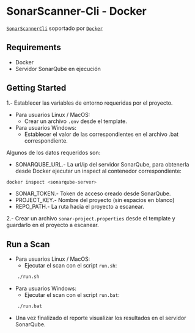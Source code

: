 # SonarScanner-Cli - Docker

[`SonarScannerCli`](https://docs.sonarsource.com/sonarqube/latest/analyzing-source-code/scanners/sonarscanner/) soportado por [`Docker`](https://www.docker.com)

## Requirements

- Docker
- Servidor SonarQube en ejecución

## Getting Started

1.- Establecer las variables de entorno requeridas por el proyecto.
- Para usuarios Linux / MacOS:
    * Crear un archivo `.env` desde el template. 
- Para usuarios Windows:
    * Establecer el valor de las <variables> correspondientes en el archivo .bat correspondiente.

Algunos de los datos requeridos son:
+ SONARQUBE_URL.- La url/ip del servidor SonarQube, para obtenerla desde Docker ejecutar un inspect al contenedor correspondiente:

```bash
docker inspect <sonarqube-server>
```

+ SONAR_TOKEN.- Token de acceso creado desde SonarQube.
+ PROJECT_KEY.- Nombre del proyecto (sin espacios en blanco)
+ REPO_PATH.- La ruta hacia el proyecto a escanear.

2.- Crear un archivo `sonar-project.properties` desde el template y guardarlo en el proyecto a escanear.

## Run a Scan

- Para usuarios Linux / MacOS:
    * Ejecutar el scan con el script `run.sh`:

```bash
    ./run.sh
```
- Para usuarios Windows:
    * Ejecutar el scan con el script `run.bat`:
```bash
    ./run.bat
```
- Una vez finalizado el reporte visualizar los resultados en el servidor SonarQube.
